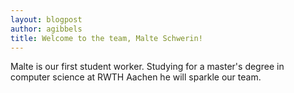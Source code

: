 ```yaml
---
layout: blogpost
author: agibbels
title: Welcome to the team, Malte Schwerin!
---
```

Malte is our first student worker. Studying for a master's degree in computer science at RWTH Aachen he will sparkle our team.
